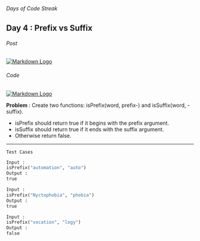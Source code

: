 ###### Days of Code Streak 
## Day 4 : Prefix vs Suffix

###### Post
[![Markdown Logo](https://img.shields.io/badge/LinkedIn-0077B5?style=for-the-badge&logo=linkedin&logoColor=white)](https://www.linkedin.com/posts/mustbemustak_daysofcode-vitbhopalgaming-20daysofcode-activity-7019949716356444160-1w6y?utm_source=share&utm_medium=member_desktop)

###### Code
[![Markdown Logo](https://img.shields.io/badge/JavaScript-323330?style=for-the-badge&logo=javascript&logoColor=F7DF1E)](https://github.com/Mus1ak/20DaysofCode/blob/main/Days/Day%206/Day6.js)

**Problem** : Create two functions: isPrefix(word, prefix-) and isSuffix(word, -suffix).

- isPrefix should return true if it begins with the prefix argument.
- isSuffix should return true if it ends with the suffix argument.
- Otherwise return false.
---

```Test Cases```

```python
Input : 
isPrefix("automation", "auto")
Output :
true

Input : 
isPrefix("Nyctophobia", "phobia")
Output :
true

Input : 
isPrefix("vocation", "logy")
Output :
false

``` 


